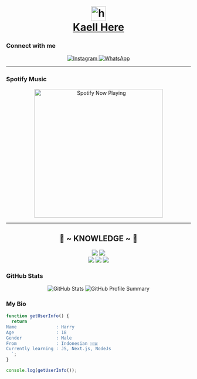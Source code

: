 <h1 align="center">
  <img src="https://user-images.githubusercontent.com/1303154/88677602-1635ba80-d120-11ea-84d8-d263ba5fc3c0.gif" width="40px" alt="hi">
  <br>
  <a href="https://pin.it/7AYdu50">Kaell Here</a>
</h1>

### Connect with me

<p align="center">
  <a href="https://instagram.com/genshinimpact/">
    <img src="https://img.shields.io/badge/Instagram-E4405F?style=for-the-badge&logo=instagram&logoColor=white" alt="Instagram"/>
  </a>
  <a href="https://wa.me/62895324429899">
    <img src="https://img.shields.io/badge/WhatsApp-25D366?style=for-the-badge&logo=whatsapp&logoColor=white" alt="WhatsApp"/>
  </a>
</p>

------

### Spotify Music

<p align="center">
  <a href="https://open.spotify.com/track/3be9ACTxtcL6Zm4vJRUiPG?si=NzGQdwWnRYCnteVz3D31mA_g&utm_source=copy-link&context=spotify%3Aplaylist%3A37i9dQZF1EIVoBTSiHHsdx&dl_branch=1" target="_blank"><img src="https://now-playing-on-spotify.vercel.app/api/spotify" alt="Spotify Now Playing" width="350"/></a>
</p>


------

<h2 align="center"> 📇 ~ KNOWLEDGE ~ 📇</h2>

<p align="center">
    <img src="https://img.shields.io/badge/html5%20-%23E34F26.svg?&style=for-the-badge&logo=html5&logoColor=white"/>
    <img src="https://img.shields.io/badge/css3%20-%231572B6.svg?&style=for-the-badge&logo=css3&logoColor=white"/>
<br>
    <img src="https://img.shields.io/badge/node.js%20-%2343853D.svg?&style=for-the-badge&logo=node.js&logoColor=white"/>
    <img src="https://img.shields.io/badge/javascript%20-%23323330.svg?&style=for-the-badge&logo=javascript&logoColor=%23F7DF1E"/>
    <img src="https://img.shields.io/badge/git%20-%23F05033.svg?&style=for-the-badge&logo=git&logoColor=white"/>
<br>

### GitHub Stats

<p align="center">
  <img src="https://github-readme-stats.vercel.app/api?username=Shouya28&show_icons=true&theme=radical" alt="GitHub Stats"/>
  <img src="https://github-profile-summary-cards.vercel.app/api/cards/profile-details?username=Shouya28&theme=monokai" alt="GitHub Profile Summary"/>
</p>

### My Bio

```js
function getUserInfo() {
  return `
Name               : Harry
Age                : 18
Gender             : Male
From               : Indonesian 🇮🇩
Currently learning : JS, Next.js, NodeJs
  `;
}

console.log(getUserInfo());
